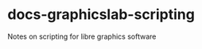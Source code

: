 docs-graphicslab-scripting
==========================

Notes on scripting for libre graphics software